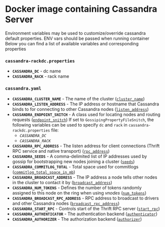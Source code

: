 # Docker image containing Cassandra Server

Environment variables may be used to customize/override cassandra default properties.
ENV vars should be passed when running container
Below you can find a list of available variables and corresponding properties

### `cassandra-rackdc.properties`
- **`CASSANDRA_DC`** - dc name
- **`CASSANDRA_RACK`** - rack name

### `cassandra.yaml`
- **`CASSANDRA_CLUSTER_NAME`** - The name of the cluster ([`cluster_name`](https://docs.datastax.com/en/cassandra/2.1/cassandra/configuration/configCassandra_yaml_r.html?scroll=reference_ds_qfg_n1r_1k__cluster_name))
- **`CASSANDRA_LISTEN_ADDRESS`** - The IP address or hostname that Cassandra binds to for connecting to other Cassandra nodes ([`listen_address`](https://docs.datastax.com/en/cassandra/2.1/cassandra/configuration/configCassandra_yaml_r.html?scroll=reference_ds_qfg_n1r_1k__listen_address))
- **`CASSANDRA_ENDPOINT_SNITCH`** - A class used for locating nodes and routing requests ([`endpoint_snitch`](https://docs.datastax.com/en/cassandra/2.1/cassandra/configuration/configCassandra_yaml_r.html?scroll=reference_ds_qfg_n1r_1k__endpoint_snitch)) If set to `GossipingPropertyFileSnitch`, the following variables can be used to specify `dc` and `rack` in `cassandra-rackdc.properties` file:
  - *`CASSANDRA_DC`*
  - *`CASSANDRA_RACK`*
- **`CASSANDRA_RPC_ADDRESS`** - The listen address for client connections (Thrift RPC service and native transport) ([`rpc_address`](https://docs.datastax.com/en/cassandra/2.1/cassandra/configuration/configCassandra_yaml_r.html?scroll=reference_ds_qfg_n1r_1k__rpc_address))
- **`CASSANDRA_SEEDS`** - A comma-delimited list of IP addresses used by gossip for bootstrapping new nodes joining a cluster ([`seeds`](https://docs.datastax.com/en/cassandra/2.1/cassandra/configuration/configCassandra_yaml_r.html?scroll=reference_ds_qfg_n1r_1k__seed_provider))
- **`CASSANDRA_COMMITLOG_TOTAL`** - Total space used for commitlogs ([`commitlog_total_space_in_mb`](https://docs.datastax.com/en/cassandra/2.1/cassandra/configuration/configCassandra_yaml_r.html?scroll=reference_ds_qfg_n1r_1k__commitlog_total_space_in_mb))
- **`CASSANDRA_BROADCAST_ADDRESS`** - The IP address a node tells other nodes in the cluster to contact it by ([`broadcast_address`](https://docs.datastax.com/en/cassandra/2.1/cassandra/configuration/configCassandra_yaml_r.html?scroll=reference_ds_qfg_n1r_1k__broadcast_address))
- **`CASSANDRA_NUM_TOKENS`** - Defines the number of tokens randomly assigned to this node on the ring when using _vnodes_ ([`num_tokens`](https://docs.datastax.com/en/cassandra/2.1/cassandra/configuration/configCassandra_yaml_r.html?scroll=reference_ds_qfg_n1r_1k__num_tokens))
- **`CASSANDRA_BROADCAST_RPC_ADDRESS`** - RPC address to broadcast to drivers and other Cassandra nodes ([`broadcast_rpc_address`](https://docs.datastax.com/en/cassandra/2.1/cassandra/configuration/configCassandra_yaml_r.html?scroll=reference_ds_qfg_n1r_1k__broadcast_rpc_address))
- **`CASSANDRA_START_RPC`** - Controls start of the Thrift RPC server ([`start_rpc`](https://docs.datastax.com/en/cassandra/2.1/cassandra/configuration/configCassandra_yaml_r.html?scroll=reference_ds_qfg_n1r_1k__start_rpc))
- **`CASSANDRA_AUTHENTICATOR`** - The authentication backend ([`authenticator`](https://docs.datastax.com/en/cassandra/2.1/cassandra/configuration/configCassandra_yaml_r.html?scroll=reference_ds_qfg_n1r_1k__authenticator))
- **`CASSANDRA_AUTHORIZER`** -  The authorization backend ([`authorizer`](https://docs.datastax.com/en/cassandra/2.1/cassandra/configuration/configCassandra_yaml_r.html?scroll=reference_ds_qfg_n1r_1k__authorizer))
